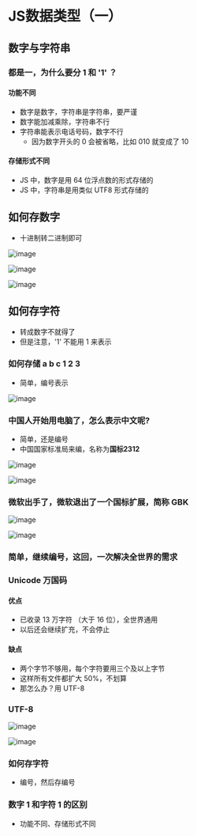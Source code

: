 # JS数据类型（一）



## 数字与字符串

### 都是一，为什么要分 1 和 '1' ？

#### 功能不同

* 数字是数字，字符串是字符串，要严谨
* 数字能加减乘除，字符串不行
* 字符串能表示电话号码，数字不行
  * 因为数字开头的 0 会被省略，比如 010 就变成了 10

#### 存储形式不同

* JS 中，数字是用 64 位浮点数的形式存储的
* JS 中，字符串是用类似 UTF8 形式存储的



## 如何存数字

* 十进制转二进制即可

![image](../images3/86/01.PNG)

![image](../images3/86/02.PNG)

![image](../images3/86/03.PNG)



## 如何存字符

* 转成数字不就得了
* 但是注意，'1' 不能用 1 来表示

### 如何存储 a b c 1 2 3 

* 简单，编号表示

![image](../images3/86/04.PNG)

### 中国人开始用电脑了，怎么表示中文呢?

* 简单，还是编号
* 中国国家标准局来编，名称为**国标2312**

![image](../images3/86/05.PNG)

![image](../images3/86/06.PNG)

### 微软出手了，微软退出了一个国标扩展，简称 GBK

![image](../images3/86/07.PNG)

![image](../images3/86/08.PNG)

### 简单，继续编号，这回，一次解决全世界的需求

### Unicode 万国码

#### 优点

* 已收录 13 万字符 （大于 16 位），全世界通用
* 以后还会继续扩充，不会停止

#### 缺点

* 两个字节不够用，每个字符要用三个及以上字节
* 这样所有文件都扩大 50%，不划算
* 那怎么办？用 UTF-8



### UTF-8

![image](../imageS3/86/09.PNG)

![image](../images3/86/10.PNG)



### 如何存字符

* 编号，然后存编号

### 数字 1 和字符 1 的区别

* 功能不同、存储形式不同





















